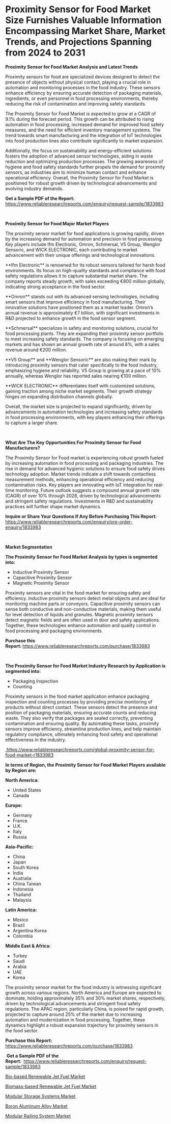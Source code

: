 <p><h1>Proximity Sensor for Food Market Size Furnishes Valuable Information Encompassing Market Share, Market Trends, and Projections Spanning from 2024 to 2031</h1></p><p><strong>Proximity Sensor for Food Market Analysis and Latest Trends</strong></p>
<p><p>Proximity sensors for food are specialized devices designed to detect the presence of objects without physical contact, playing a crucial role in automation and monitoring processes in the food industry. These sensors enhance efficiency by ensuring accurate detection of packaging materials, ingredients, or even personnel in food processing environments, thereby reducing the risk of contamination and improving safety standards.</p><p>The Proximity Sensor for Food Market is expected to grow at a CAGR of 9.1% during the forecast period. This growth can be attributed to rising automation in food processing, increased demand for improved food safety measures, and the need for efficient inventory management systems. The trend towards smart manufacturing and the integration of IoT technologies into food production lines also contribute significantly to market expansion. </p><p>Additionally, the focus on sustainability and energy-efficient solutions fosters the adoption of advanced sensor technologies, aiding in waste reduction and optimizing production processes. The growing awareness of hygiene and food safety standards further propels the demand for proximity sensors, as industries aim to minimize human contact and enhance operational efficiency. Overall, the Proximity Sensor for Food Market is positioned for robust growth driven by technological advancements and evolving industry demands.</p></p>
<p><strong>Get a Sample PDF of the Report:&nbsp;</strong> <a href="https://www.reliableresearchreports.com/enquiry/request-sample/1833983?utm_campaign=7&utm_medium=2&utm_source=Github&utm_content=ia&utm_term=17102024&utm_id=proximity-sensor-for-food">https://www.reliableresearchreports.com/enquiry/request-sample/1833983</a></p>
<p>&nbsp;</p>
<p><strong>Proximity Sensor for Food Major Market Players</strong></p>
<p><p>The proximity sensor market for food applications is growing rapidly, driven by the increasing demand for automation and precision in food processing. Key players include Ifm Electronic, Omron, Schmersal, V5 Group, Wenglor Sensoric, and WICK ELECTRONIC, each contributing to market advancement with their unique offerings and technological innovations.</p><p>**Ifm Electronic** is renowned for its robust sensors tailored for harsh food environments. Its focus on high-quality standards and compliance with food safety regulations allows it to capture substantial market share. The company reports steady growth, with sales exceeding €800 million globally, indicating strong acceptance in the food sector.</p><p>**Omron** stands out with its advanced sensing technologies, including smart sensors that improve efficiency in food manufacturing. Their innovative solutions have positioned them as a market leader. Omron’s annual revenue is approximately €7 billion, with significant investments in R&D projected to enhance growth in the food sensor segment.</p><p>**Schmersal** specializes in safety and monitoring solutions, crucial for food processing plants. They are expanding their proximity sensor portfolio to meet increasing safety standards. The company is focusing on emerging markets and has shown an annual growth rate of around 8%, with a sales revenue around €200 million.</p><p>**V5 Group** and **Wenglor Sensoric** are also making their mark by introducing proximity sensors that cater specifically to the food industry, emphasizing hygiene and reliability. V5 Group is growing at a pace of 10% annually, whereas Wenglor has reported sales nearing €100 million.</p><p>**WICK ELECTRONIC** differentiates itself with customized solutions, gaining traction among niche market segments. Their growth strategy hinges on expanding distribution channels globally.</p><p>Overall, the market size is projected to expand significantly, driven by advancements in automation technologies and increasing safety standards in food processing environments, with key players enhancing their offerings to capture a larger share.</p></p>
<p>&nbsp;</p>
<p><strong>What Are The Key Opportunities For Proximity Sensor for Food Manufacturers?</strong></p>
<p><p>The Proximity Sensor for Food market is experiencing robust growth fueled by increasing automation in food processing and packaging industries. The rise in demand for advanced hygienic solutions to ensure food safety drives technology adoption. Market trends indicate a shift towards contactless measurement methods, enhancing operational efficiency and reducing contamination risks. Key players are innovating with IoT integration for real-time monitoring. Future outlook suggests a compound annual growth rate (CAGR) of over 10% through 2028, driven by technological advancements and stringent safety regulations. Investments in R&D and sustainability practices will further shape market dynamics.</p></p>
<p><strong>Inquire or Share Your Questions If Any Before Purchasing This Report:</strong> <a href="https://www.reliableresearchreports.com/enquiry/pre-order-enquiry/1833983?utm_campaign=7&utm_medium=2&utm_source=Github&utm_content=ia&utm_term=17102024&utm_id=proximity-sensor-for-food">https://www.reliableresearchreports.com/enquiry/pre-order-enquiry/1833983</a></p>
<p>&nbsp;</p>
<p><strong>Market Segmentation</strong></p>
<p><strong>The Proximity Sensor for Food Market Analysis by types is segmented into:</strong></p>
<p><ul><li>Inductive Proximity Sensor</li><li>Capacitive Proximity Sensor</li><li>Magnetic Proximity Sensor</li></ul></p>
<p><p>Proximity sensors are vital in the food market for ensuring safety and efficiency. Inductive proximity sensors detect metal objects and are ideal for monitoring machine parts or conveyors. Capacitive proximity sensors can sense both conductive and non-conductive materials, making them useful for level detection of liquids and granules. Magnetic proximity sensors detect magnetic fields and are often used in door and safety applications. Together, these technologies enhance automation and quality control in food processing and packaging environments.</p></p>
<p><strong>Purchase this Report:&nbsp;</strong><a href="https://www.reliableresearchreports.com/purchase/1833983?utm_campaign=7&utm_medium=2&utm_source=Github&utm_content=ia&utm_term=17102024&utm_id=proximity-sensor-for-food">https://www.reliableresearchreports.com/purchase/1833983</a></p>
<p>&nbsp;</p>
<p><strong>The Proximity Sensor for Food Market Industry Research by Application is segmented into:</strong></p>
<p><ul><li>Packaging Inspection</li><li>Counting</li></ul></p>
<p><p>Proximity sensors in the food market application enhance packaging inspection and counting processes by providing precise monitoring of products without direct contact. These sensors detect the presence and position of packaging materials, ensuring accurate counts and reducing waste. They also verify that packages are sealed correctly, preventing contamination and ensuring quality. By automating these tasks, proximity sensors improve efficiency, streamline production lines, and help maintain regulatory compliance, ultimately enhancing food safety and operational effectiveness in the industry.</p></p>
<p><a href="https://www.reliableresearchreports.com/global-proximity-sensor-for-food-market-r1833983?utm_campaign=7&utm_medium=2&utm_source=Github&utm_content=ia&utm_term=17102024&utm_id=proximity-sensor-for-food">&nbsp;https://www.reliableresearchreports.com/global-proximity-sensor-for-food-market-r1833983</a></p>
<p><strong>In terms of Region, the Proximity Sensor for Food Market Players available by Region are:</strong></p>
<p>
    <p> <strong> North America: </strong>
        <ul>
            <li>United States</li>
            <li>Canada</li>
        </ul>
        </p> 
    <p> <strong> Europe: </strong>
        <ul>
            <li>Germany</li>
            <li>France</li>
            <li>U.K.</li>
            <li>Italy</li>
            <li>Russia</li>
        </ul>
        </p> 
    <p> <strong> Asia-Pacific: </strong>
        <ul>
            <li>China</li>
            <li>Japan</li>
            <li>South Korea</li>
            <li>India</li>
            <li>Australia</li>
            <li>China Taiwan</li>
            <li>Indonesia</li>
            <li>Thailand</li>
            <li>Malaysia</li>
        </ul>
        </p> 
    <p> <strong> Latin America: </strong>
        <ul>
            <li>Mexico</li>
            <li>Brazil</li>
            <li>Argentina Korea</li>
            <li>Colombia</li>
        </ul>
        </p> 
    <p> <strong> Middle East & Africa: </strong>
        <ul>
            <li>Turkey</li>
            <li>Saudi</li>
            <li>Arabia</li>
            <li>UAE</li>
            <li>Korea</li>
        </ul>
    </p>
    </p>
<p><p>The proximity sensor market for the food industry is witnessing significant growth across various regions. North America and Europe are expected to dominate, holding approximately 35% and 30% market shares, respectively, driven by technological advancements and stringent food safety regulations. The APAC region, particularly China, is poised for rapid growth, projected to capture around 25% of the market due to increasing automation and modernization in food processing. Together, these dynamics highlight a robust expansion trajectory for proximity sensors in the food sector.</p></p>
<p><strong>Purchase this Report: </strong><a href="https://www.reliableresearchreports.com/purchase/1833983?utm_campaign=7&utm_medium=2&utm_source=Github&utm_content=ia&utm_term=17102024&utm_id=proximity-sensor-for-food">https://www.reliableresearchreports.com/purchase/1833983</a></p>
<p>&nbsp;<strong>Get a Sample PDF of the Report:&nbsp;&nbsp;</strong><a href="https://www.reliableresearchreports.com/enquiry/request-sample/1833983?utm_campaign=7&utm_medium=2&utm_source=Github&utm_content=ia&utm_term=17102024&utm_id=proximity-sensor-for-food">https://www.reliableresearchreports.com/enquiry/request-sample/1833983</a></p>
<p><strong></strong></p>
<p><p><a href="https://github.com/MarilynDouglas476/Market-Research-Report-List-1/blob/main/bio-based-renewable-jet-fuel-market.md?utm_campaign=7&utm_medium=2&utm_source=Github&utm_content=ia&utm_term=17102024&utm_id=proximity-sensor-for-food">Bio-based Renewable Jet Fuel Market</a></p><p><a href="https://github.com/FahadAhmed223/Market-Research-Report-List-1/blob/main/biomass-based-renewable-jet-fuel-market.md?utm_campaign=7&utm_medium=2&utm_source=Github&utm_content=ia&utm_term=17102024&utm_id=proximity-sensor-for-food">Biomass-based Renewable Jet Fuel Market</a></p><p><a href="https://issuu.com/reportprime-2/docs/modular-storage-systems-market-size_28b876f21e72cc?utm_campaign=7&utm_medium=2&utm_source=Github&utm_content=ia&utm_term=17102024&utm_id=proximity-sensor-for-food">Modular Storage Systems Market</a></p><p><a href="https://www.linkedin.com/pulse/boron-aluminum-alloy-market-evolution-key-trends-regional-dynamics-p5wbf?utm_campaign=7&utm_medium=2&utm_source=Github&utm_content=ia&utm_term=17102024&utm_id=proximity-sensor-for-food">Boron Aluminum Alloy Market</a></p><p><a href="https://issuu.com/reportprime-2/docs/modular-railing-system-market-size-_9df0765020758a?utm_campaign=7&utm_medium=2&utm_source=Github&utm_content=ia&utm_term=17102024&utm_id=proximity-sensor-for-food">Modular Railing System Market</a></p></p>